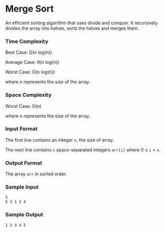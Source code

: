 # Merge Sort

An efficient sorting algorithm that uses divide and conquer. It recursively divides the array into halves, sorts the halves and merges them.


### Time Complexity

Best Case: Ω(n log(n))

Average Case: θ(n log(n))

Worst Case: O(n log(n))

where n represents the size of the array.


### Space Complexity

Worst Case: O(n)

where n represents the size of the array.


### Input Format

The first line contains an integer `n`, the size of array.

The next line contains `n` space-separated integers `arr[i]` where 0 ≤ `i` < `n`.


### Output Format

The array `arr` in sorted order.


### Sample Input

```
5
5 3 1 2 4
```

### Sample Output

```
1 2 3 4 5
```

